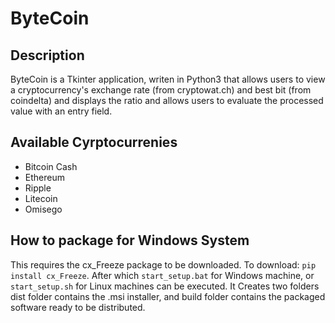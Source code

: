 # ByteCoin

## Description
ByteCoin is a Tkinter application, writen in Python3 that allows users to view a cryptocurrency's exchange rate (from cryptowat.ch) and best bit (from coindelta) and displays the ratio and allows users to evaluate the processed value with an entry field.

## Available Cyrptocurrenies
<ul>
  <li>Bitcoin Cash</li>
  <li>Ethereum</li>
  <li>Ripple</li>
  <li>Litecoin</li>
  <li>Omisego</li>
</ul>

## How to package for Windows System
This requires the cx_Freeze package to be downloaded. To download: <code>pip install cx_Freeze</code>. After which <code>start_setup.bat</code> for Windows machine, or <code>start_setup.sh</code> for Linux machines can be executed. It Creates two folders <e>dist</e> folder contains the <e>.msi</e> installer, and <e>build</e> folder contains the packaged software ready to be distributed.

